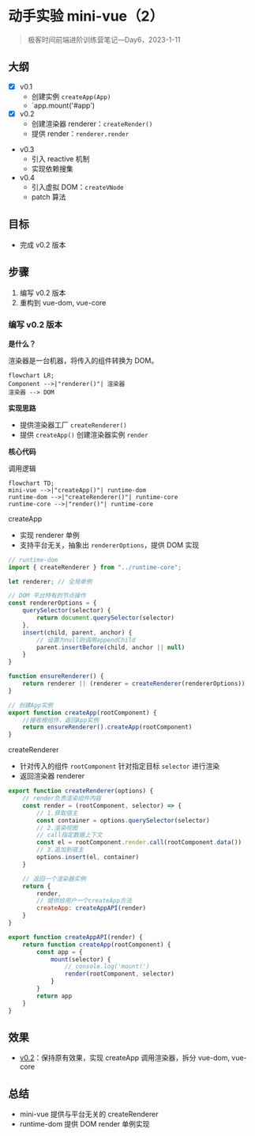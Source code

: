 # 动手实验 mini-vue（2）

> 极客时间前端进阶训练营笔记—Day6，2023-1-11

## 大纲

- [x] v0.1
  - 创建实例 `createApp(App)`
  - `app.mount('#app')
- [x] v0.2
  - 创建渲染器 renderer：`createRender()`
  - 提供 render：`renderer.render`
- v0.3
  - 引入 reactive 机制
  - 实现依赖搜集
- v0.4
  - 引入虚拟 DOM：`createVNode`
  - patch 算法

## 目标

- 完成 v0.2 版本

## 步骤

1. 编写 v0.2 版本
2. 重构到 vue-dom, vue-core

### 编写 v0.2 版本

**是什么？**

渲染器是一台机器，将传入的组件转换为 DOM。

```mermaid
flowchart LR;
Component -->|"renderer()"| 渲染器
渲染器 --> DOM
```

**实现思路**

- 提供渲染器工厂 `createRenderer()`
- 提供 `createApp()` 创建渲染器实例 `render`

**核心代码**

调用逻辑

```mermaid
flowchart TD;
mini-vue -->|"createApp()"| runtime-dom
runtime-dom -->|"createRenderer()"| runtime-core
runtime-core -->|"render()"| runtime-core
```

createApp

- 实现 renderer 单例
- 支持平台无关，抽象出 `rendererOptions`，提供 DOM 实现

```js
// runtime-dom
import { createRenderer } from "../runtime-core";

let renderer; // 全局单例

// DOM 平台特有的节点操作
const rendererOptions = {
    querySelector(selector) {
        return document.querySelector(selector)
    },
    insert(child, parent, anchor) {
        // 设置为null则调用appendChild
        parent.insertBefore(child, anchor || null)
    }
}

function ensureRenderer() {
    return renderer || (renderer = createRenderer(rendererOptions))
}

// 创建App实例
export function createApp(rootComponent) {
    //接收根组件，返回App实例
    return ensureRenderer().createApp(rootComponent)
}
```

createRenderer

- 针对传入的组件 `rootComponent` 针对指定目标 `selector` 进行渲染
- 返回渲染器 renderer

```js
export function createRenderer(options) {
    // render负责渲染组件内容
    const render = (rootComponent, selector) => {
        // 1.获取宿主
        const container = options.querySelector(selector)
        // 2.渲染视图
        // call指定数据上下文
        const el = rootComponent.render.call(rootComponent.data())
        // 3.追加到宿主
        options.insert(el, container)
    }

    // 返回一个渲染器实例
    return {
        render,
        // 提供给用户一个createApp方法
        createApp: createAppAPI(render)
    }
}

export function createAppAPI(render) {
    return function createApp(rootComponent) {
        const app = {
            mount(selector) {
                // console.log('mount!')
                render(rootComponent, selector)
            }
        }
        return app
    }
}
```

## 效果

- [v0.2][5]：保持原有效果，实现 createApp 调用渲染器，拆分 vue-dom, vue-core

## 总结

- mini-vue 提供与平台无关的 createRenderer
- runtime-dom 提供 DOM render 单例实现

[1]: https://github.com/tangyouhua/lab-mini-vue
[2]: https://cn.vitejs.dev/guide/#scaffolding-your-first-vite-project
[3]: https://github.com/tangyouhua/lab-mini-vue/releases/tag/v0.0
[4]: https://github.com/tangyouhua/lab-mini-vue/releases/tag/v0.1
[5]: https://github.com/tangyouhua/lab-mini-vue/releases/tag/v0.2
